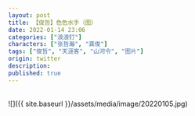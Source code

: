 ```yaml
---
layout: post
title: 【俊哲】色色水手（图）
date: 2022-01-14 23:06
categories: ["浪浪钉"]
characters: ["张哲瀚", "龚俊"]
tags: ["俊哲", "天涯客", "山河令", "图片"]
origin: twitter
description:
published: true
---
```


<br>
![]({{ site.baseurl }}/assets/media/image/20220105.jpg)
<br><br>
